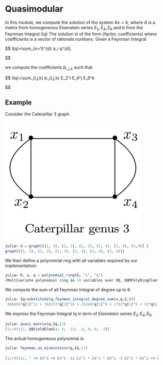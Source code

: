 # Quasimodular

In this module, we compute the solution of the system $Ax=b$, where $A$ is a matrix from homogeneous Eisenstein series $E_2, E_4, E_6$ and $b$
from the Feynman Integral $I(q)$
The solution is of the form (factor, coefficients) where coefficients is a vector of rationals numbers.
Given a Feynman Integral

$$
I(q)=\sum_{n=1}^{d} a_i q^{d},

$$

we compute the coefficients $b_{i,j,k}$ such that

$$
I(q)=\sum_{i,j,k} b_{i,j,k} E_2^i E_4^j E_6^k

$$

## Example

Consider the Caterpillar 3 graph

![alt text](img/Cartepillar3.png)

```julia
julia> G = graph([(1, 3), (1, 2), (1, 2), (2, 4), (3, 4), (3,4)] )
graph([(1, 3), (1, 2), (1, 2), (2, 4), (3, 4), (3, 4)])
```


We then define a polynomial ring with all variables required by our implementation:

```julia
julia> R, x, q = polynomial_ring(G, "x", "q")
(Multivariate polynomial ring in 10 variables over QQ, QQMPolyRingElem[x[1], x[2], x[3],x[4]], QQMPolyRingElem[q[1], q[2],q[3], q[4], q[5], q[6]])
```


We compute the  sum of all Feynman Integral of degree up to 6.

```julia
julia> Iq=substitute(q,feynman_integral_degree_sum(x,q,G,8))
 886656*q[1]^12 + 182272*q[1]^10 + 25344*q[1]^8 + 1792*q[1]^6 + 32*q[1]^4
```

We express the Feynman Integral Iq in term of Eisenstein series $E_2, E_4, E_6$. 

```julia
julia> quasi_matrix(q,Iq,12)
(1//93312, QQFieldElem[4; 4; -12; -3; 4; 6; -3])
```

The actual homogeneous polynomial is:

```julia
julia> feynman_as_eisensteins(q,Iq,12)

(1//93312, " +4 E6^2 +4 E4^3 -12 E2^1 * E4^1 * E6^1 -3 E2^2 * E4^2 +4 E2^3 * E6^1 +6 E2^4 * E4^1 -3 E2^6")
```
